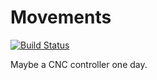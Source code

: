 # Movements

[![Build Status](https://circleci.com/gh/jamwaffles/movements/tree/master.svg?style=shield)](https://circleci.com/gh/jamwaffles/movements/tree/master)

Maybe a CNC controller one day.
